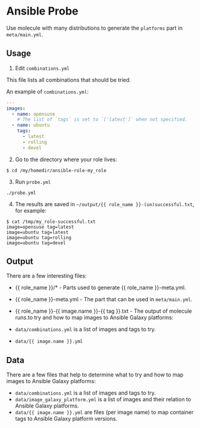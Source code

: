 Ansible Probe
=============

Use molecule with many distributions to generate the `platforms` part in `meta/main.yml`.

Usage
-----

1. Edit `combinations.yml`

This file lists all combinations that should be tried.

An example of `combinations.yml`:

```yaml
---
images:
  - name: opensuse
    # The list of `tags` is set to `['latest']` when not specified.
  - name: ubuntu
    tags:
      - latest
      - rolling
      - devel
```

2. Go to the directory where your role lives:

```
$ cd /my/homedir/ansible-role-my_role
```

3. Run `probe.yml`

```
./probe.yml
```

4. The results are saved in `~/output/{{ role_name }}-(un)successful.txt`, for example:

```
$ cat /tmp/my_role-successful.txt
image=opensuse tag=latest
image=ubuntu tag=latest
image=ubuntu tag=rolling
image=ubuntu tag=devel
```

Output
------

There are a few interesting files:

- {{ role_name }}/* - Parts used to generate {{ role_name }}-meta.yml.
- {{ role_name }}-meta.yml - The part that can be used in `meta/main.yml`.
- {{ role_name }}-{{ image.name }}-{{ tag }}.txt - The output of molecule runs.to try and how to map images to Ansible Galaxy platforms:

- `data/combinations.yml` is a list of images and tags to try.
- `data/{{ image.name }}.yml`

Data
----

There are a few files that help to determine what to try and how to map images to Ansible Galaxy platforms:

- `data/combinations.yml` is a list of images and tags to try.
- `data/image_galaxy_platform.yml` is a list of images and their relation to Ansible Galaxy platforms.
- `data/{{ image.name }}.yml` are files (per image name) to map container tags to Ansible Galaxy platform versions.
